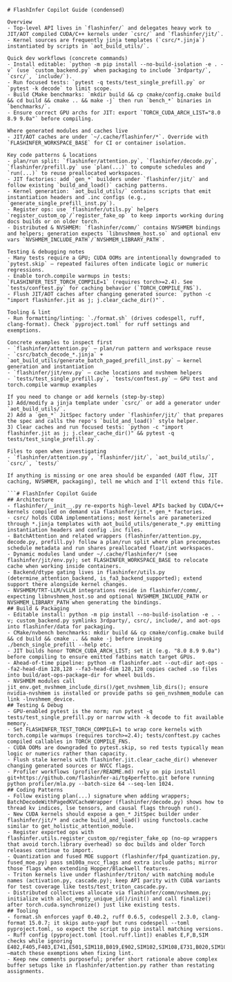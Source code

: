 ```instructions
# FlashInfer Copilot Guide (condensed)

Overview
- Top-level API lives in `flashinfer/` and delegates heavy work to JIT/AOT compiled CUDA/C++ kernels under `csrc/` and `flashinfer/jit/`.
- Kernel sources are frequently jinja templates (`csrc/*.jinja`) instantiated by scripts in `aot_build_utils/`.

Quick dev workflows (concrete commands)
- Install editable: `python -m pip install --no-build-isolation -e . -v` (use `custom_backend.py` when packaging to include `3rdparty/`, `csrc/`, `include/`).
- Run focused tests: `pytest -q tests/test_single_prefill.py` or `pytest -k decode` to limit scope.
- Build CMake benchmarks: `mkdir build && cp cmake/config.cmake build && cd build && cmake .. && make -j` then run `bench_*` binaries in `benchmarks/`.
- Ensure correct GPU archs for JIT: export `TORCH_CUDA_ARCH_LIST="8.0 8.9 9.0a"` before compiling.

Where generated modules and caches live
- JIT/AOT caches are under `~/.cache/flashinfer/*`. Override with `FLASHINFER_WORKSPACE_BASE` for CI or container isolation.

Key code patterns & locations
- plan/run split: `flashinfer/attention.py`, `flashinfer/decode.py`, `flashinfer/prefill.py` use `plan(...)` to compute schedules and `run(...)` to reuse preallocated workspaces.
- JIT factories: add `gen_*` builders under `flashinfer/jit/` and follow existing `build_and_load()` caching patterns.
- Kernel generation: `aot_build_utils/` contains scripts that emit instantiation headers and .inc configs (e.g., `generate_single_prefill_inst.py`).
- Register ops: use `flashinfer/utils.py` helpers `register_custom_op`/`register_fake_op` to keep imports working during docs builds or on older torch.
- Distributed & NVSHMEM: `flashinfer/comm/` contains NVSHMEM bindings and helpers; generation expects `libnvshmem_host.so` and optional env vars `NVSHMEM_INCLUDE_PATH`/`NVSHMEM_LIBRARY_PATH`.

Testing & debugging notes
- Many tests require a GPU; CUDA OOMs are intentionally downgraded to `pytest.skip` — repeated failures often indicate logic or numeric regressions.
- Enable torch.compile warmups in tests: `FLASHINFER_TEST_TORCH_COMPILE=1` (requires torch>=2.4). See `tests/conftest.py` for caching behavior (`TORCH_COMPILE_FNS`).
- Flush JIT/AOT caches after changing generated source: `python -c "import flashinfer.jit as j; j.clear_cache_dir()"`.

Tooling & lint
- Run formatting/linting: `./format.sh` (drives codespell, ruff, clang-format). Check `pyproject.toml` for ruff settings and exemptions.

Concrete examples to inspect first
- `flashinfer/attention.py` — plan/run pattern and workspace reuse
- `csrc/batch_decode_*.jinja` + `aot_build_utils/generate_batch_paged_prefill_inst.py` — kernel generation and instantiation
- `flashinfer/jit/env.py` — cache locations and nvshmem helpers
- `tests/test_single_prefill.py`, `tests/conftest.py` — GPU test and torch.compile warmup examples

If you need to change or add kernels (step-by-step)
1) Add/modify a jinja template under `csrc/` or add a generator under `aot_build_utils/`.
2) Add a `gen_*` JitSpec factory under `flashinfer/jit/` that prepares the spec and calls the repo's `build_and_load()` style helper.
3) Clear caches and run focused tests: `python -c "import flashinfer.jit as j; j.clear_cache_dir()" && pytest -q tests/test_single_prefill.py`.

Files to open when investigating
- `flashinfer/attention.py`, `flashinfer/jit/`, `aot_build_utils/`, `csrc/`, `tests/`

If anything is missing or one area should be expanded (AOT flow, JIT caching, NVSHMEM, packaging), tell me which and I'll extend this file.

```# FlashInfer Copilot Guide
## Architecture
- flashinfer/__init__.py re-exports high-level APIs backed by CUDA/C++ kernels compiled on demand via flashinfer/jit.* gen_* factories.
- csrc/ holds CUDA implementations; most kernels are parameterized through *.jinja templates with aot_build_utils/generate_*.py emitting instantiation headers and config .inc files.
- BatchAttention and related wrappers (flashinfer/attention.py, decode.py, prefill.py) follow a plan/run split where plan precomputes schedule metadata and run shares preallocated float/int workspaces.
- Dynamic modules land under ~/.cache/flashinfer/* (see flashinfer/jit/env.py); set FLASHINFER_WORKSPACE_BASE to relocate cache when working inside containers.
- Backend/dtype gating lives in flashinfer/utils.py (determine_attention_backend, is_fa3_backend_supported); extend support there alongside kernel changes.
- NVSHMEM/TRT-LLM/vLLM integrations reside in flashinfer/comm/, expecting libnvshmem_host.so and optional NVSHMEM_INCLUDE_PATH or NVSHMEM_LIBRARY_PATH when generating the bindings.
## Build & Packaging
- Editable install: python -m pip install --no-build-isolation -e . -v; custom_backend.py symlinks 3rdparty/, csrc/, include/, and aot-ops into flashinfer/data for packaging.
- CMake/nvbench benchmarks: mkdir build && cp cmake/config.cmake build && cd build && cmake .. && make -j before invoking ./bench_single_prefill --help etc.
- JIT builds honor TORCH_CUDA_ARCH_LIST; set it (e.g. "8.0 8.9 9.0a") before compiling to ensure emitted fatbins match target GPUs.
- Ahead-of-time pipeline: python -m flashinfer.aot --out-dir aot-ops --fa2-head-dim 128,128 --fa3-head-dim 128,128 copies cached .so files into build/aot-ops-package-dir for wheel builds.
- NVSHMEM modules call jit_env.get_nvshmem_include_dirs()/get_nvshmem_lib_dirs(); ensure nvidia-nvshmem is installed or provide paths so gen_nvshmem_module can link -lnvshmem_device.
## Testing & Debug
- GPU-enabled pytest is the norm; run pytest -q tests/test_single_prefill.py or narrow with -k decode to fit available memory.
- Set FLASHINFER_TEST_TORCH_COMPILE=1 to wrap core kernels with torch.compile warmups (requires torch>=2.4); tests/conftest.py caches compiled callables in TORCH_COMPILE_FNS.
- CUDA OOMs are downgraded to pytest.skip, so red tests typically mean logic or numerics rather than capacity.
- Flush stale kernels with flashinfer.jit.clear_cache_dir() whenever changing generated sources or NVCC flags.
- Profiler workflows (profiler/README.md) rely on pip install git+https://github.com/flashinfer-ai/tg4perfetto.git before running python profiler/mla.py --batch-size 64 --seq-len 1024.
## Coding Patterns
- Follow existing plan(...) signature when adding wrappers; BatchDecodeWithPagedKVCacheWrapper (flashinfer/decode.py) shows how to thread kv indices, lse tensors, and causal flags through run().
- New CUDA kernels should expose a gen_* JitSpec builder under flashinfer/jit/* and cache build_and_load() using functools.cache similar to get_holistic_attention_module.
- Register exported ops with flashinfer.utils.register_custom_op/register_fake_op (no-op wrappers that avoid torch.library overhead) so doc builds and older Torch releases continue to import.
- Quantization and fused MOE support (flashinfer/fp4_quantization.py, fused_moe.py) pass sm100a_nvcc_flags and extra include paths; mirror those flags when extending Hopper/Blackwell features.
- Triton kernels live under flashinfer/triton/ with matching module names (activation.py, cascade.py); keep API parity with CUDA variants for test coverage like tests/test_triton_cascade.py.
- Distributed collectives allocate via flashinfer/comm/nvshmem.py; initialize with alloc_empty_unique_id()/init() and call finalize() after torch.cuda.synchronize() just like existing tests.
## Tooling
- format.sh enforces yapf 0.40.2, ruff 0.6.5, codespell 2.3.0, clang-format 15.0.7; it skips auto-yapf but runs codespell --toml pyproject.toml, so expect the script to pip install matching versions.
- Ruff config (pyproject.toml [tool.ruff.lint]) enables E,F,B,SIM checks while ignoring E402,F405,F403,E741,E501,SIM118,B019,E902,SIM102,SIM108,E731,B020,SIM103—match these exemptions when fixing lint.
- Keep new comments purposeful; prefer short rationale above complex buffer setups like in flashinfer/attention.py rather than restating assignments.

